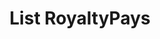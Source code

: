 ---
title: List RoyaltyPays
excerpt: Retrieve a paginated, filtered list of RoyaltyPays
api:
  file: swagger2.json
  operationId: post_api-v2-royalties-payments
hidden: false
---